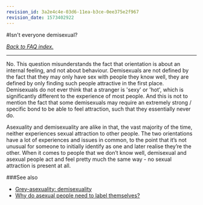 ```yaml
---
revision_id: 3a2e4c4e-03d6-11ea-b3ce-0ee375e2f967
revision_date: 1573402922
---
```


#Isn't everyone demisexual?

[*Back to FAQ index.*](https://www.reddit.com/r/asexuality/wiki/faq)

---

No. This question misunderstands the fact that orientation is about an internal feeling, and not about behaviour. Demisexuals are not defined by the fact that they may only have sex with people they know well, they are defined by only finding such people attractive in the first place. Demisexuals do not ever think that a stranger is 'sexy' or 'hot', which is significantly different to the experience of most people. And this is not to mention the fact that some demisexuals may require an extremely strong / specific bond to be able to feel attraction, such that they essentially never do.

Asexuality and demisexuality are alike in that, the vast majority of the time, neither experiences sexual attraction to other people. The two orientations have a lot of experiences and issues in common, to the point that it’s not unusual for someone to initially identify as one and later realise they’re the other. When it comes to people that we don’t know well, demisexual and asexual people act and feel pretty much the same way - no sexual attraction is present at all.

###See also

* [Grey-asexuality: demisexuality](https://www.reddit.com/r/asexuality/wiki/grey-asexuality#wiki_demisexuality)
* [Why do asexual people need to label themselves?](https://www.reddit.com/r/asexuality/wiki/faq/why_do_asexuals_need_labels)
